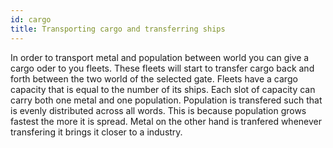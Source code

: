```yaml
---
id: cargo
title: Transporting cargo and transferring ships
---
```


In order to transport metal and population between world you can give a cargo oder to you fleets. These fleets will start to transfer cargo back and forth between the two world of the selected gate. Fleets have a cargo capacity that is equal to the number of its ships. Each slot of capacity can carry both one metal and one population. Population is transfered such that is evenly distributed across all words. This is because population grows fastest the more it is spread. Metal on the other hand is tranfered whenever transfering it brings it closer to a industry.